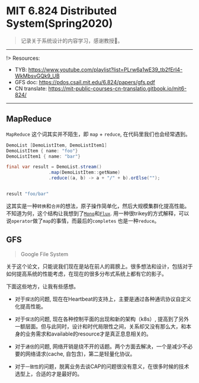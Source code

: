 # MIT 6.824 Distributed System(Spring2020)

>  记录关于系统设计的内容学习，感谢教授🙏。
---
!> Resources:
 - TYB: https://www.youtube.com/playlist?list=PLrw6a1wE39_tb2fErI4-WkMbsvGQk9_UB
 - GFS doc: https://pdos.csail.mit.edu/6.824/papers/gfs.pdf
 - CN translate: https://mit-public-courses-cn-translatio.gitbook.io/mit6-824/

---

## MapReduce
`MapReduce` 这个词其实并不陌生，即 `map` + `reduce`, 在代码里我们也会经常遇到。
```java
DemoList [DemoListItem, DemoListItem1]
DemoListItem { name: "foo"}
DemoListItem1 { name: "bar"}

final var result = DemoList.stream()
                .map(DemoListItem::getName)
                .reduce((a, b) -> a + "/" + b).orElse("");


result "foo/bar"

```

这其实是一种`转换`和`合并`的想法，原子操作简单化，然后大规模集群化提高性能。
不知道为何，这个结构让我想到了[`Mono`](https://projectreactor.io/docs/core/release/api/reactor/core/publisher/Mono.html)和[`Flux`](https://projectreactor.io/docs/core/release/api/reactor/core/publisher/Flux.html). 用一种很trikey的方式解释，可以说`operator`做了`map`的事情，而最后的`completes` 也是一种`reduce`。


## GFS
> Google File System

关于这个论文，只能说我们现在是站在前人的肩膀上。很多想法和设计，包括对于如何提高系统的性能考虑，在现在的很多分布式系统上都有它的影子。

下面这些地方，让我有些感想。
- 对于`探活`的问题, 现在在Heartbeat的支持上，主要是通过各种通讯协议自定义化提高性能。

- 对于`保活`的问题, 现在各种控制平面的出现和新的架构（k8s）, 提高到了另外一额层面。但与此同时，设计和时代局限性之间，关系却又没有那么大，和本身的业务需求和available的resource才是真正息息相关的。
 
- 对于`通信`的问题, 网络开销是绕不开的话题。两个方面去解决，一个是减少不必要的网络请求(cache, 自包含)，第二是轻量化协议。

- 对于`一致性`的问题，脱离业务去谈CAP的问题很没有意义，在很多时候的技术选型上，合适的才是最好的。